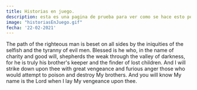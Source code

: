 ```yaml
---
title: Historias en juego.
description: esta es una pagina de prueba para ver como se hace esto porque en realidad no tengo idea de como se hace, igual que en la universidad.
image: "historiasEnJuego.gif"
fecha: '22-02-2021'
---
```


The path of the righteous man is beset on all sides by the iniquities of the selfish and the tyranny of evil men. Blessed is he who, in the name of charity and good will, shepherds the weak through the valley of darkness, for he is truly his brother's keeper and the finder of lost children. And I will strike down upon thee with great vengeance and furious anger those who would attempt to poison and destroy My brothers. And you will know My name is the Lord when I lay My vengeance upon thee. 

